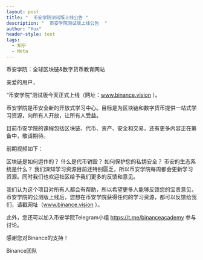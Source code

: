 ```yaml
---
layout: post
title: "  币安学院测试版上线公告 "
description: "  币安学院测试版上线公告  "
author: "Hux"
header-style: text
tags:
  - 知乎
  - Meta
---
```

币安学院：全球区块链&数字货币教育网站

亲爱的用户，

“币安学院”测试版今天正式上线（网址：www.binance.vision ）。

币安学院是币安全新的开放式学习中心。目标是为区块链和数字货币提供一站式学习资源，向所有人开放，让所有人受益。

目前币安学院的课程包括区块链、代币、资产、安全和交易，还有更多内容正在筹备中，敬请期待。

前期视频如下：

区块链是如何运作的？
什么是代币销毁？
如何保护您的私钥安全？
币安的生态系统是什么？
我们深知学习资源目前还特别匮乏，所以币安学院每周都会更新学习资源。同时我们也欢迎社区给予我们更多的反馈和意见。

我们认为这个项目对所有人都会有帮助，所以希望更多人能够反馈您的宝贵意见，币安学院的公测版上线后，您想在币安学院获得任何的学习资源，都可以反馈给我们，请戳网址（www.binance.vision ）。

此外，您还可以加入币安学院Telegram小组 https://t.me/binanceacademy 参与讨论。

 

感谢您对Binance的支持！

 

Binance团队
